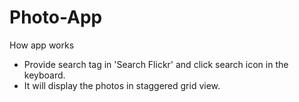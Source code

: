 # Photo-App

How app works
- Provide search tag in 'Search Flickr' and click search icon in the keyboard.
- It will display the photos in staggered grid view.

